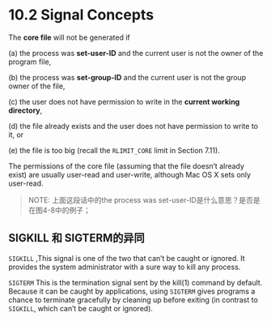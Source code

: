 # 10.2 Signal Concepts



The **core file** will not be generated if 

(a) the process was **set-user-ID** and the current user is not the owner of the program file, 

(b) the process was **set-group-ID** and the current user is not the group owner of the file, 

(c) the user does not have permission to write in the **current working directory**, 

(d) the file already exists and the user does not have permission to write to it, or 

(e) the file is too big (recall the `RLIMIT_CORE` limit in Section 7.11). 

The permissions of the core file (assuming that the file doesn’t already exist) are usually user-read and user-write, although Mac OS X sets only user-read.

> NOTE: 上面这段话中的the process was set-user-ID是什么意思？是否是在图4-8中的例子；

## SIGKILL 和 SIGTERM的异同

`SIGKILL` ,This signal is one of the two that can’t be caught or ignored. It provides the system administrator with a sure way to kill any process.

`SIGTERM` This is the termination signal sent by the kill(1) command by default. Because it can be caught by applications, using `SIGTERM` gives programs a chance to terminate gracefully by cleaning up before exiting (in contrast to `SIGKILL`, which can’t be caught or ignored).

